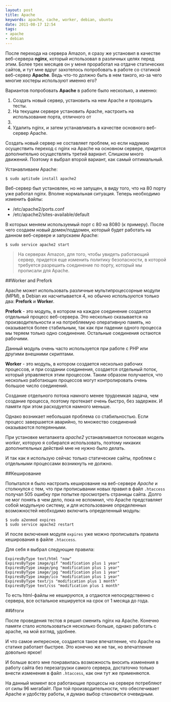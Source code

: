 ```yaml
---
layout: post
title: Apache
keywords: apache, cache, worker, debian, ubuntu
date: 2011-08-17 12:54
tags:
- apache
- debian
---
```

После перехода на сервера Amazon, я сразу же установил в качестве веб-сервера **nginx**,
который использовал в различных целях перед этим. Более трех месяцев он у меня проработал
на отдаче статических сайтов, и тут мне вдруг захотелось попробовать в работе со статикой
веб-сервер **Apache**. Ведь что-то должно быть в нем такого, из-за чего многие хостеры
используют именно его?

Вариантов попробовать **Apache** в работе было несколько, а именно:

1. Создать новый сервер, установить на нем Apache и проводить тесты.
2. На текущем сервере установить Apache, настроить на использование порта, отличного от
80.
3. Удалить nginx, и затем устанавливать в качестве основного веб-сервер Apache.

Создать новый сервер не составляет проблем, но если надумаю осуществить переход с nginx на
Apache на основном сервере, придется дополнительно осуществлять третий вариант. Слишком
много движений. Поэтому я выбрал второй вариант, как самый оптимальный.

Устанавливаем Apache:

    $ sudo aptitude install apache2

Веб-сервер был установлен, но не запущен, в виду того, что на 80 порту уже работал nginx.
Вполне нормальная ситуация. Теперь необходимо изменить файлы:

- /etc/apache2/ports.conf
- /etc/apache2/sites-available/default

В которых меняем используемый порт с 80 на 8080 (к примеру). После чего создаем новый
домен/поддомен, который будет работать на данном веб-сервере и запускаем Apache:

    $ sudo service apache2 start

>На серверах Amazon, для того, чтобы увидеть работающий сервер, придется еще изменить
>политику безопасности, в которой требуется разрешить соединение по порту, который мы
>прописали для Apache.

##Worker and Prefork

Apache может использовать различные мультипроцессорные модули (MPM), в Debian их
насчитывается 4, но обычно используются только два: **Prefork** и **Worker**.

**Prefork** - это модуль, в котором на каждое соединение создается отдельный процесс
веб-сервера. Это несколько сказывается на производительности и на потребляемую оперативную
память, но оказывается более стабильным, так как при падении одного процесса мы теряем
только одно соединение. Остальные соединения остаются рабочими. 

Данный модуль очень часто используется при работе с PHP или другими внешними скриптами.

**Worker** - это модуль, в котором создается несколько рабочих процессов, и при создании
соединения, создается отдельный поток, который управляется этим процессом. Таким образом
получается, что несколько работающих процессов могут контролировать очень большое число
соединений. 

Создание отдельного потока намного менее трудоемкая задача, чем создание процесса, поэтому
протекает очень быстро, без задержек. И памяти при этом расходуется намного меньше.

Однако возникает небольшая проблема со стабильностью. Если процесс завершается аварийно,
то множество соединений оказываются потерянными. 

При установке метапакета *apache2* устанавливается потоковая модель *worker*, которую я
собирался использовать, поэтому никаких дополнительных действий мне не нужно было делать.

И так как я использую сейчас только статические сайты, проблем с отдельными процессами
возникнуть не должно.

##Кеширование

Попытался я было настроить кеширование на веб-сервере *Apache* и столкнулся с тем, что при
прописывании новых правил в файл `.htaccess` получал 505 ошибку при попытке просмотреть
страницы сайта. Долго не мог понять в чем дело, пока не вспомнил, что Apache представляет
собой модульную систему, и для использование определенных возможностей необходимо включить
определенный модуль:

    $ sudo a2enmod expires
    $ sudo service apache2 restart

И после включения модуля `expires` уже можно прописывать правила кеширования в файле
`.htaccess`.

Для себя я выбрал следующие правила:

    ExpiresByType text/html "now"
    ExpiresByType image/gif "modification plus 1 year"
    ExpiresByType image/png "modification plus 1 year"
    ExpiresByType image/jpg "modification plus 1 year"
    ExpiresByType image/ico "modification plus 1 year"
    ExpiresByType text/js "modification plus 1 month"
    ExpiresByType text/css "modification plus 1 month"

То есть html-файлы не кешируются, а отдаются непосредственно с сервера, все остальное
кешируется на срок от 1 месяца до года.

##Итоги

После проведения тестов я решил сменить nginx на Apache. Конечно памяти стало
использоваться несколько больше, однако работать с apache, на мой взгляд, удобнее.

И что самое интересное, создается такое впечатление, что Apache на статике работает
быстрее. Это конечно же не так, но впечатление довольно яркое!

И больше всего мне понравилась возможность вносить изменения в работу сайта без
перезагрузки самого сервера, достаточно только внести изменения в файл `.htaccess`, как
они тут же применяются. 

На данный момент все работающие процессы на сервере потребляют от силы 96 мегабайт. При
той производительности, что обеспечивает Apache и удобству работы, я думаю выбор
становится очевидным.
